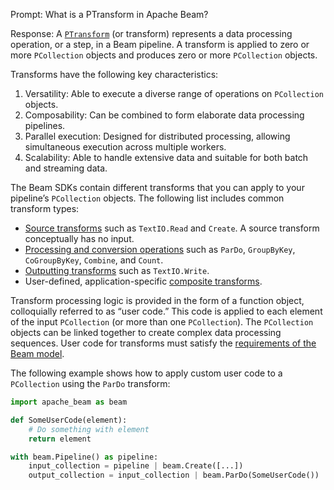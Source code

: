 Prompt:
What is a PTransform in Apache Beam?

Response:
A [`PTransform`](https://beam.apache.org/documentation/programming-guide/#transforms) (or transform) represents a data processing operation, or a step, in a Beam pipeline. A transform is applied to zero or more `PCollection` objects and produces zero or more `PCollection` objects.

Transforms have the following key characteristics:
1. Versatility: Able to execute a diverse range of operations on `PCollection` objects.
2. Composability: Can be combined to form elaborate data processing pipelines.
3. Parallel execution: Designed for distributed processing, allowing simultaneous execution across multiple workers.
4. Scalability: Able to handle extensive data and suitable for both batch and streaming data.

The Beam SDKs contain different transforms that you can apply to your pipeline’s `PCollection` objects. The following list includes common transform types:
 - [Source transforms](https://beam.apache.org/documentation/programming-guide/#pipeline-io) such as `TextIO.Read` and `Create`. A source transform conceptually has no input.
 - [Processing and conversion operations](https://beam.apache.org/documentation/programming-guide/#core-beam-transforms) such as `ParDo`, `GroupByKey`, `CoGroupByKey`, `Combine`, and `Count`.
 - [Outputting transforms](https://beam.apache.org/documentation/programming-guide/#pipeline-io) such as `TextIO.Write`.
 - User-defined, application-specific [composite transforms](https://beam.apache.org/documentation/programming-guide/#composite-transforms).

Transform processing logic is provided in the form of a function object, colloquially referred to as “user code.” This code is applied to each element of the input `PCollection` (or more than one `PCollection`). The `PCollection` objects can be linked together to create complex data processing sequences.
User code for transforms must satisfy the [requirements of the Beam model](https://beam.apache.org/documentation/programming-guide/#requirements-for-writing-user-code-for-beam-transforms).

The following example shows how to apply custom user code to a `PCollection` using the `ParDo` transform:

```python
import apache_beam as beam

def SomeUserCode(element):
    # Do something with element
    return element

with beam.Pipeline() as pipeline:
    input_collection = pipeline | beam.Create([...])
    output_collection = input_collection | beam.ParDo(SomeUserCode())
```

